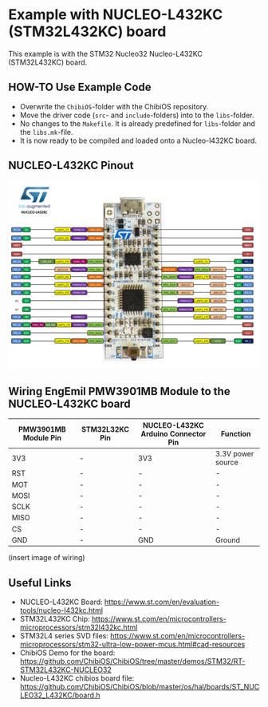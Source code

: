 # Example with NUCLEO-L432KC (STM32L432KC) board

This example is with the STM32 Nucleo32 Nucleo-L432KC (STM32L432KC) board.

## HOW-TO Use Example Code

- Overwrite the `ChibiOS`-folder with the ChibiOS repository.
- Move the driver code (`src`- and `include`-folders) into to the `libs`-folder.
- No changes to the `Makefile`. It is already predefined for `libs`-folder and the `libs.mk`-file.
- It is now ready to be compiled and loaded onto a Nucleo-l432KC board.


## NUCLEO-L432KC Pinout

<img src="images/nucleo_l432kc_board.png" alt="Alt text" width="600"/>


## Wiring EngEmil PMW3901MB Module to the NUCLEO-L432KC board

| PMW3901MB Module Pin | STM32L32KC Pin | NUCLEO-L432KC Arduino Connector Pin | Function |
| --- | --- | --- | --- |
| 3V3 | - | 3V3 | 3.3V power source |
| RST | - | - | - |
| MOT | - | - | - |
| MOSI | - | - | - |
| SCLK | - | - | - |
| MISO | - | - | - |
| CS | - | - | - |
| GND | - | GND | Ground |

(insert image of wiring)


## Useful Links

- NUCLEO-L432KC Board: https://www.st.com/en/evaluation-tools/nucleo-l432kc.html
- STM32L432KC Chip: https://www.st.com/en/microcontrollers-microprocessors/stm32l432kc.html
- STM32L4 series SVD files: https://www.st.com/en/microcontrollers-microprocessors/stm32-ultra-low-power-mcus.html#cad-resources
- ChibiOS Demo for the board: https://github.com/ChibiOS/ChibiOS/tree/master/demos/STM32/RT-STM32L432KC-NUCLEO32
- Nucleo-L432KC chibios board file: https://github.com/ChibiOS/ChibiOS/blob/master/os/hal/boards/ST_NUCLEO32_L432KC/board.h
